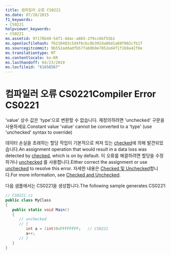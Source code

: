 ```yaml
---
title: 컴파일러 오류 CS0221
ms.date: 07/20/2015
f1_keywords:
- CS0221
helpviewer_keywords:
- CS0221
ms.assetid: 97170b49-54f1-4dac-a865-2f9cc6bf55b1
ms.openlocfilehash: f6210403c5d4f6cbc8b392da86d1a60f002cfb1f
ms.sourcegitcommit: 9b552addadfb57fab0b9e7852ed4f1f1b8a42f8e
ms.translationtype: MT
ms.contentlocale: ko-KR
ms.lasthandoff: 04/23/2019
ms.locfileid: "61658567"
---
```

# <a name="compiler-error-cs0221"></a><span data-ttu-id="ca859-102">컴파일러 오류 CS0221</span><span class="sxs-lookup"><span data-stu-id="ca859-102">Compiler Error CS0221</span></span>
<span data-ttu-id="ca859-103">'value' 상수 값은 'type'으로 변환할 수 없습니다. 재정의하려면 'unchecked' 구문을 사용하세요.</span><span class="sxs-lookup"><span data-stu-id="ca859-103">Constant value 'value' cannot be converted to a 'type' (use 'unchecked' syntax to override)</span></span>  
  
 <span data-ttu-id="ca859-104">데이터 손실을 초래하는 할당 작업이 기본적으로 켜져 있는 [checked](../../csharp/language-reference/keywords/checked.md)에 의해 발견되었습니다.</span><span class="sxs-lookup"><span data-stu-id="ca859-104">An assignment operation that would result in a data loss was detected by [checked](../../csharp/language-reference/keywords/checked.md), which is on by default.</span></span> <span data-ttu-id="ca859-105">이 오류를 해결하려면 할당을 수정하거나 [unchecked](../../csharp/language-reference/keywords/unchecked.md) 를 사용합니다.</span><span class="sxs-lookup"><span data-stu-id="ca859-105">Either correct the assignment or use [unchecked](../../csharp/language-reference/keywords/unchecked.md) to resolve this error.</span></span> <span data-ttu-id="ca859-106">자세한 내용은 [Checked 및 Unchecked](../../csharp/language-reference/keywords/checked-and-unchecked.md)합니다.</span><span class="sxs-lookup"><span data-stu-id="ca859-106">For more information, see [Checked and Unchecked](../../csharp/language-reference/keywords/checked-and-unchecked.md).</span></span>  
  
 <span data-ttu-id="ca859-107">다음 샘플에서는 CS0221을 생성합니다.</span><span class="sxs-lookup"><span data-stu-id="ca859-107">The following sample generates CS0221:</span></span>  
  
```csharp  
// CS0221.cs  
public class MyClass  
{  
   public static void Main()  
   {  
      // unchecked  
      // {  
         int a = (int)0xFFFFFFFF;   // CS0221  
         a++;  
      // }  
   }  
}  
```
